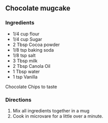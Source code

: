 ## Chocolate mugcake

### Ingredients
* 1/4 cup flour
* 1/4 cup Sugar
* 2 Tbsp Cocoa powder
* 1/8 tsp baking soda
* 1/8 tsp salt
* 3 Tbsp milk
* 2 Tbsp Canola Oil
* 1 Tbsp water
* 1 tsp Vanilla

Chocolate Chips to taste

### Directions
1. Mix all ingredients together in a mug
1. Cook in microvare for a little over a minute.
